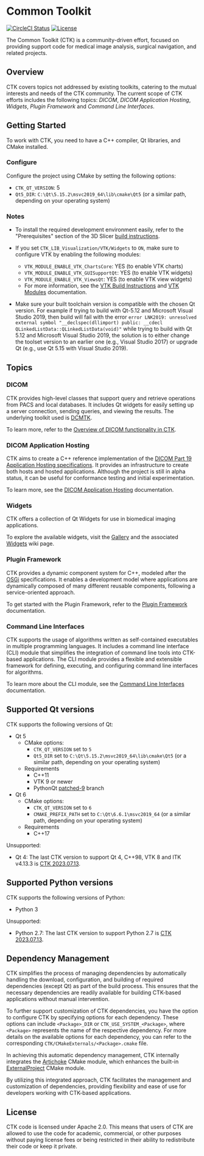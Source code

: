 # Common Toolkit

[![CircleCI Status][circleci-badge]][circleci-link]
[![License][license-badge]][license-link]

[circleci-badge]: https://dl.circleci.com/status-badge/img/gh/commontk/CTK/tree/master.svg?style=shield
[circleci-link]: https://dl.circleci.com/status-badge/redirect/gh/commontk/CTK/tree/master

[license-badge]: https://img.shields.io/github/license/commontk/CTK?color=blue
[license-link]: https://github.com/commontk/CTK/blob/master/LICENSE

The Common Toolkit (CTK) is a community-driven effort, focused on providing support code for
medical image analysis, surgical navigation, and related projects.

## Overview

CTK covers topics not addressed by existing toolkits, catering to the mutual interests and needs of the CTK community. The current scope of CTK efforts includes the following topics: _DICOM_, _DICOM Application Hosting_, _Widgets_, _Plugin Framework_ and _Command Line Interfaces_.

## Getting Started

To work with CTK, you need to have a C++ compiler, Qt libraries, and CMake installed.

### Configure

Configure the project using CMake by setting the following options:
  * `CTK_QT_VERSION`: 5
  * `Qt5_DIR`: `C:\Qt\5.15.2\msvc2019_64\lib\cmake\Qt5` (or a similar path, depending on your operating system)

### Notes

* To install the required development environment easily, refer to the "Prerequisites" section of the
  3D Slicer [build instructions](https://slicer.readthedocs.io/en/latest/developer_guide/build_instructions/index.html).

* If you set `CTK_LIB_Visualization/VTK/Widgets` to `ON`, make sure to configure VTK by enabling the following modules:
  * `VTK_MODULE_ENABLE_VTK_ChartsCore`: YES (to enable VTK charts)
  * `VTK_MODULE_ENABLE_VTK_GUISupportQt`: YES (to enable VTK widgets)
  * `VTK_MODULE_ENABLE_VTK_ViewsQt`: YES (to enable VTK view widgets)
  * For more information, see the [VTK Build Instructions](https://docs.vtk.org/en/latest/build_instructions/index.html) and [VTK Modules](https://docs.vtk.org/en/latest/modules/index.html) documentation.

* Make sure your built toolchain version is compatible with the chosen Qt version.
  For example if trying to build with Qt-5.12 and Microsoft Visual Studio 2019, then build will fail with the error `error LNK2019: unresolved external symbol "__declspec(dllimport) public: __cdecl QLinkedListData::QLinkedListData(void)"` while trying to build with Qt 5.12 and Microsoft Visual Studio 2019, the solution is to either change the toolset version to an earlier one (e.g., Visual Studio 2017) or upgrade Qt (e.g., use Qt 5.15 with Visual Studio 2019).

## Topics

### DICOM

CTK provides high-level classes that support query and retrieve operations from PACS and local databases. It includes Qt widgets for easily setting up a server connection, sending queries, and viewing the results. The underlying toolkit used is [DCMTK](https://dicom.offis.de/en/dcmtk/).

To learn more, refer to the [Overview of DICOM functionality in CTK](https://commontk.org/index.php/Documentation/Dicom_Overview).

### DICOM Application Hosting

CTK aims to create a C++ reference implementation of the [DICOM Part 19 Application Hosting specifications](https://commontk.org/images/8/8e/DicomAppHostingSpecs.pdf). It provides an infrastructure to create both hosts and hosted applications. Although the project is still in alpha status, it can be useful for conformance testing and initial experimentation.

To learn more, see the [DICOM Application Hosting](https://commontk.org/index.php/Documentation/DicomApplicationHosting) documentation.

### Widgets

CTK offers a collection of Qt Widgets for use in biomedical imaging applications.

To explore the available widgets, visit the [Gallery](https://commontk.org/index.php/Documentation/ImageGallery) and the associated [Widgets](https://commontk.org/index.php/Documentation/Widgets) wiki page.

### Plugin Framework

CTK provides a dynamic component system for C++, modeled after the [OSGi](http://www.osgi.org) specifications. It enables a development model where applications are dynamically composed of many different reusable components, following a service-oriented approach.

To get started with the Plugin Framework, refer to the [Plugin Framework](https://commontk.org/index.php/Documentation/Plugin_Framework) documentation.

### Command Line Interfaces

CTK supports the usage of algorithms written as self-contained executables in multiple programming languages. It includes a command line interface (CLI) module that simplifies the integration of command line tools into CTK-based applications. The CLI module provides a flexible and extensible framework for defining, executing, and configuring command line interfaces for algorithms.

To learn more about the CLI module, see the [Command Line Interfaces](https://commontk.org/index.php/Documentation/Command_Line_Interfaces) documentation.

## Supported Qt versions

CTK supports the following versions of Qt:

* Qt 5
  * CMake options:
    * `CTK_QT_VERSION` set to `5`
    * `Qt5_DIR` set to `C:\Qt\5.15.2\msvc2019_64\lib\cmake\Qt5` (or a similar path, depending on your operating system)
  * Requirements
    * C++11
    * VTK 9 or newer
    * PythonQt [patched-9](https://github.com/commontk/PythonQt/tree/patched-9) branch
* Qt 6
  * CMake options:
    * `CTK_QT_VERSION` set to `6`
    * `CMAKE_PREFIX_PATH` set to `C:\Qt\6.6.1\msvc2019_64` (or a similar path, depending on your operating system)
  * Requirements
    * C++17

Unsupported:

* Qt 4: The last CTK version to support Qt 4, C++98, VTK 8 and ITK v4.13.3 is [CTK 2023.07.13](https://github.com/commontk/CTK/releases/tag/2023.07.13).


## Supported Python versions

CTK supports the following versions of Python:

* Python 3

Unsupported:

* Python 2.7: The last CTK version to support Python 2.7 is [CTK 2023.07.13](https://github.com/commontk/CTK/releases/tag/2023.07.13).

## Dependency Management

CTK simplifies the process of managing dependencies by automatically handling the download, configuration, and building of required dependencies (except Qt) as part of the build process. This ensures that the necessary dependencies are readily available for building CTK-based applications without manual intervention.

To further support customization of CTK dependencies, you have the option to configure CTK by specifying options for each dependency. These options can include `<Package>_DIR` or `CTK_USE_SYSTEM_<Package>`, where `<Package>` represents the name of the respective dependency. For more details on the available options for each dependency, you can refer to the corresponding `CTK/CMakeExternals/<Package>.cmake` file.

In achieving this automatic dependency management, CTK internally integrates the [Artichoke](https://cmake-artichoke.readthedocs.io) CMake module, which enhances the built-in [ExternalProject](https://cmake.org/cmake/help/latest/module/ExternalProject.html) CMake module.

By utilizing this integrated approach, CTK facilitates the management and customization of dependencies, providing flexibility and ease of use for developers working with CTK-based applications.

## License

CTK code is licensed under Apache 2.0. This means that users of CTK are allowed to use the code for academic, commercial, or other purposes without paying license fees or being restricted in their ability to redistribute their code or keep it private. 

